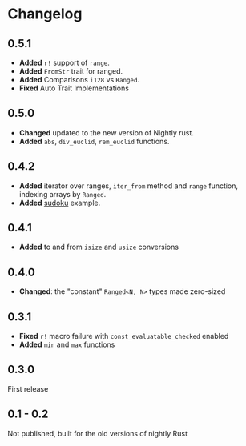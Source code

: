 # Changelog

## 0.5.1

- **Added** `r!` support of `range`.
- **Added** `FromStr` trait for ranged.
- **Added** Comparisons `i128` vs `Ranged`.
- **Fixed** Auto Trait Implementations

## 0.5.0

- **Changed** updated to the new version of Nightly rust.
- **Added** `abs`, `div_euclid`, `rem_euclid` functions.

## 0.4.2

- **Added** iterator over ranges, `iter_from` method and `range` function, indexing arrays by `Ranged`.
- **Added** [sudoku](examples/sudoku.rs) example.

## 0.4.1

- **Added** to and from `isize` and `usize` conversions

## 0.4.0

- **Changed**: the "constant" `Ranged<N, N>` types made zero-sized

## 0.3.1

- **Fixed** `r!` macro  failure with `const_evaluatable_checked` enabled
- **Added** `min` and `max` functions

## 0.3.0

First release

## 0.1 - 0.2

Not published, built for the old versions of nightly Rust
